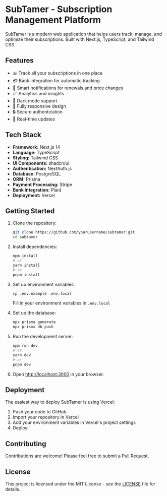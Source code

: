 # SubTamer - Subscription Management Platform

SubTamer is a modern web application that helps users track, manage, and optimize their subscriptions. Built with Next.js, TypeScript, and Tailwind CSS.

## Features

- 📊 Track all your subscriptions in one place
- 💳 Bank integration for automatic tracking
- 🔔 Smart notifications for renewals and price changes
- 📈 Analytics and insights
- 🌙 Dark mode support
- 📱 Fully responsive design
- 🔒 Secure authentication
- 🔄 Real-time updates

## Tech Stack


- **Framework:** Next.js 14
- **Language:** TypeScript
- **Styling:** Tailwind CSS
- **UI Components:** shadcn/ui
- **Authentication:** NextAuth.js
- **Database:** PostgreSQL
- **ORM:** Prisma
- **Payment Processing:** Stripe
- **Bank Integration:** Plaid
- **Deployment:** Vercel

## Getting Started

1. Clone the repository:
   ```bash
   git clone https://github.com/yourusername/subtamer.git
   cd subtamer
   ```

2. Install dependencies:
   ```bash
   npm install
   # or
   yarn install
   # or
   pnpm install
   ```

3. Set up environment variables:
   ```bash
   cp .env.example .env.local
   ```
   Fill in your environment variables in `.env.local`

4. Set up the database:
   ```bash
   npx prisma generate
   npx prisma db push
   ```

5. Run the development server:
   ```bash
   npm run dev
   # or
   yarn dev
   # or
   pnpm dev
   ```

6. Open [http://localhost:3000](http://localhost:3000) in your browser.

## Deployment

The easiest way to deploy SubTamer is using Vercel:

1. Push your code to GitHub
2. Import your repository in Vercel
3. Add your environment variables in Vercel's project settings
4. Deploy!

## Contributing

Contributions are welcome! Please feel free to submit a Pull Request.

## License

This project is licensed under the MIT License - see the [LICENSE](LICENSE) file for details.

